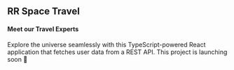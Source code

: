 ## RR Space Travel

#### Meet our Travel Experts

Explore the universe seamlessly with this TypeScript-powered React application that fetches user data from a REST API. This project is launching soon :rocket:
